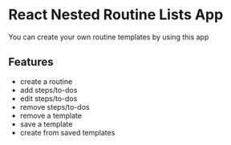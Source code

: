 # React Nested Routine Lists App

You can create your own routine templates by using this app 

## Features

- create a routine
- add steps/to-dos
- edit steps/to-dos
- remove steps/to-dos
- remove a template
- save a template
- create from saved templates